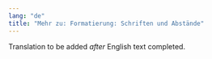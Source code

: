 ```yaml
---
lang: "de"
title: "Mehr zu: Formatierung: Schriften und Abstände"
---
```

Translation to be added _after_ English text completed.
